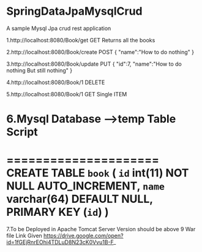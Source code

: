 # SpringDataJpaMysqlCrud
A sample Mysql Jpa crud rest application

1.http://localhost:8080/Book/get    GET
Returns all the books


2.http://localhost:8080/Book/create POST
{
	"name":"How to do nothing"
}


3.http://localhost:8080/Book/update PUT
{
	"id":7,
	"name":"How to do nothing But still nothing"
}


4.http://localhost:8080/Book/1  DELETE


5.http://localhost:8080/Book/1  GET Single ITEM	


6.Mysql Database -->temp
  Table Script
  ==============
  =====================
  CREATE TABLE `book` (
  `id` int(11) NOT NULL AUTO_INCREMENT,
  `name` varchar(64) DEFAULT NULL,
  PRIMARY KEY (`id`)
  )
============================

7.To be Deployed in Apache Tomcat Server Version should be above 9 War file Link Given
https://drive.google.com/open?id=1fGEjRnrEOhi4TDLuD8N23cK0Vvu1B-F_
